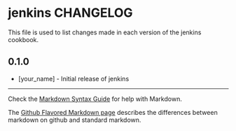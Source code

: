 jenkins CHANGELOG
=================

This file is used to list changes made in each version of the jenkins cookbook.

0.1.0
-----
- [your_name] - Initial release of jenkins

- - -
Check the [Markdown Syntax Guide](http://daringfireball.net/projects/markdown/syntax) for help with Markdown.

The [Github Flavored Markdown page](http://github.github.com/github-flavored-markdown/) describes the differences between markdown on github and standard markdown.

